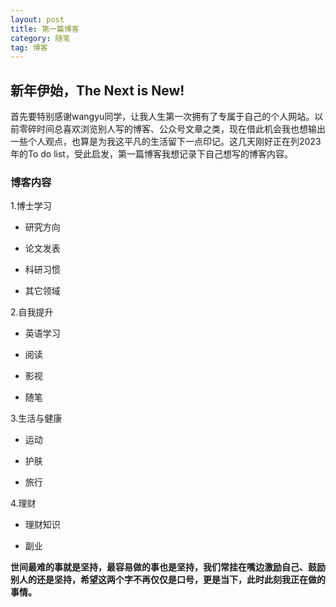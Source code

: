 ```yaml
---
layout: post
title: 第一篇博客
category: 随笔
tag: 博客
---
```


## 新年伊始，The Next is New!

首先要特别感谢wangyu同学，让我人生第一次拥有了专属于自己的个人网站。以前零碎时间总喜欢浏览别人写的博客、公众号文章之类，现在借此机会我也想输出一些个人观点，也算是为我这平凡的生活留下一点印记。这几天刚好正在列2023年的To do list，受此启发，第一篇博客我想记录下自己想写的博客内容。

### 博客内容

1.博士学习

* 研究方向

* 论文发表

* 科研习惯

* 其它领域

2.自我提升

* 英语学习

* 阅读

* 影视

* 随笔

3.生活与健康

* 运动

* 护肤

* 旅行


4.理财

* 理财知识

* 副业



**世间最难的事就是坚持，最容易做的事也是坚持，我们常挂在嘴边激励自己、鼓励别人的还是坚持，希望这两个字不再仅仅是口号，更是当下，此时此刻我正在做的事情。**

